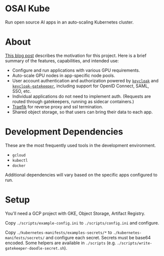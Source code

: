 # OSAI Kube

Run open source AI apps in an auto-scaling Kubernetes cluster.

# About

[This blog post](https://www.johnshaughnessy.com/blog/posts/osai-kube) describes the motivation for this project. Here is a brief summary of the features, capabilities, and intended use:

- Configure and run applications with various GPU requirements.
- Auto-scale GPU nodes in app-specific node pools.
- User account authentication and authorization powered by [`keycloak`](https://github.com/keycloak/keycloak) and [`keycloak-gatekeeper`](https://github.com/oneconcern/keycloak-gatekeeper), including support for OpenID Connect, SAML, SSO, etc.
- Individual applications do not need to implement auth. (Requests are routed through gatekeepers, running as sidecar containers.)
- [Traefik](https://doc.traefik.io/traefik/) for reverse proxy and ssl termination.
- Shared object storage, so that users can bring their data to each app.

# Development Dependencies

These are the most frequently used tools in the development environment.

- `gcloud`
- `kubectl`
- `docker`

Additional dependencies will vary based on the specific apps configured to run.

# Setup

You'll need a GCP project with GKE, Object Storage, Artifact Registry.

Copy `./scripts/example-config.ini` to `./scripts/config.ini` and configure.

Copy `./kubernetes-manifests/examples-secrets/*` to `./kubernetes-manifests/secrets/` and configure each secret. Secrets must be base64 encoded. Some helpers are available in `./scripts` (e.g. `./scripts/write-gatekeeper-doodle-secret.sh`).
